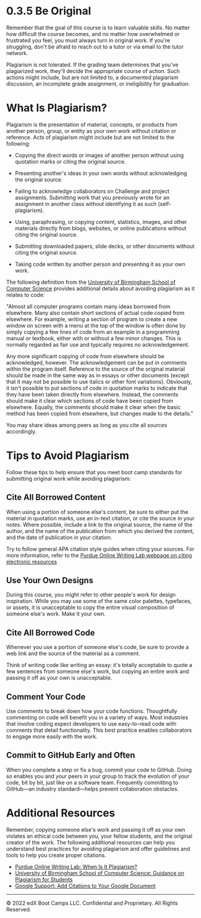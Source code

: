 # 0.3.5 Be Original
Remember that the goal of this course is to learn valuable skills. No matter how difficult the course becomes, and no matter how overwhelmed or frustrated you feel, you must always turn in original work. If you're struggling, don't be afraid to reach out to a tutor or via email to the tutor network.

Plagiarism is not tolerated. If the grading team determines that you've plagiarized work, they'll decide the appropriate course of action. Such actions might include, but are not limited to, a documented plagiarism discussion, an incomplete grade assignment, or ineligibility for graduation.

# What Is Plagiarism?
Plagiarism is the presentation of material, concepts, or products from another person, group, or entity as your own work without citation or reference. Acts of plagiarism might include but are not limited to the following:
* Copying the direct words or images of another person without using quotation marks or citing the original source.

* Presenting another's ideas in your own words without acknowledging the original source.

* Failing to acknowledge collaborators on Challenge and project assignments. Submitting work that you previously wrote for an assignment in another class without identifying it as such (self-plagiarism).

* Using, paraphrasing, or copying content, statistics, images, and other materials directly from blogs, websites, or online publications without citing the original source.

* Submitting downloaded papers, slide decks, or other documents without citing the original source.

* Taking code written by another person and presenting it as your own work.

The following definition from the [University of Birmingham School of Computer Science](https://intranet.birmingham.ac.uk/as/registry/policy/conduct/plagiarism/index.aspx) provides additional details about avoiding plagiarism as it relates to code:

"Almost all computer programs contain many ideas borrowed from elsewhere. Many also contain short sections of actual code copied from elsewhere. For example, writing a section of program to create a new window on screen with a menu at the top of the window is often done by simply copying a few lines of code from an example in a programming manual or textbook, either with or without a few minor changes. This is normally regarded as fair use and typically requires no acknowledgement.

Any more significant copying of code from elsewhere should be acknowledged, however. The acknowledgement can be put in comments within the program itself. Reference to the source of the original material should be made in the same way as in essays or other documents (except that it may not be possible to use italics or other font variations). Obviously, it isn't possible to put sections of code in quotation marks to indicate that they have been taken directly from elsewhere. Instead, the comments should make it clear which sections of code have been copied from elsewhere. Equally, the comments should make it clear when the basic method has been copied from elsewhere, but changes made to the details."

You may share ideas among peers as long as you cite all sources accordingly.

# Tips to Avoid Plagiarism
Follow these tips to help ensure that you meet boot camp standards for submitting original work while avoiding plagiarism:

## Cite All Borrowed Content
When using a portion of someone else's content, be sure to either put the material in quotation marks, use an in-text citation, or cite the source in your notes. Where possible, include a link to the original source, the name of the author, and the name of the publication from which you derived the content, and the date of publication in your citation.

Try to follow general APA citation style guides when citing your sources. For more information, refer to the [Purdue Online Writing Lab webpage on citing electronic resources](https://owl.purdue.edu/owl/research_and_citation/apa_style/apa_formatting_and_style_guide/reference_list_electronic_sources.html)

## Use Your Own Designs
During this course, you might refer to other people's work for design inspiration. While you may use some of the same color palettes, typefaces, or assets, it is unacceptable to copy the entire visual composition of someone else's work. Make it your own.

## Cite All Borrowed Code
Whenever you use a portion of someone else's code, be sure to provide a web link and the source of the material as a comment.

Think of writing code like writing an essay: it's totally acceptable to quote a few sentences from someone else's work, but copying an entire work and passing it off as your own is unacceptable.

## Comment Your Code
Use comments to break down how your code functions. Thoughtfully commenting on code will benefit you in a variety of ways. Most industries that involve coding expect developers to use easy-to-read code with comments that detail functionality. This best practice enables collaborators to engage more easily with the work.

## Commit to GitHub Early and Often
When you complete a step or fix a bug, commit your code to GitHub. Doing so enables you and your peers in your group to track the evolution of your code, bit by bit, just like on a software team. Frequently committing to GitHub—an industry standard—helps prevent collaboration obstacles.

# Additional Resources
Remember, copying someone else's work and passing it off as your own violates an ethical code between you, your fellow students, and the original creator of the work. The following additional resources can help you understand best practices for avoiding plagiarism and offer guidelines and tools to help you create proper citations.

* [Purdue Online Writing Lab: When Is It Plagiarism?](https://owl.purdue.edu/owl/avoiding_plagiarism/plagiarism_faq.html)
* [University of Birmingham School of Computer Science: Guidance on Plagiarism for Students](https://intranet.birmingham.ac.uk/as/registry/policy/conduct/plagiarism/guidance-students.aspx)
* [Google Support: Add Citations to Your Google Document](https://support.google.com/a/users/answer/9308832?hl=en)

---
© 2022 edX Boot Camps LLC. Confidential and Proprietary. All Rights Reserved.

